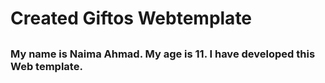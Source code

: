 # Created Giftos Webtemplate

## [](https://giftos-na.netlify.app)






### My name is Naima Ahmad. My age is 11. I have developed this Web template.


